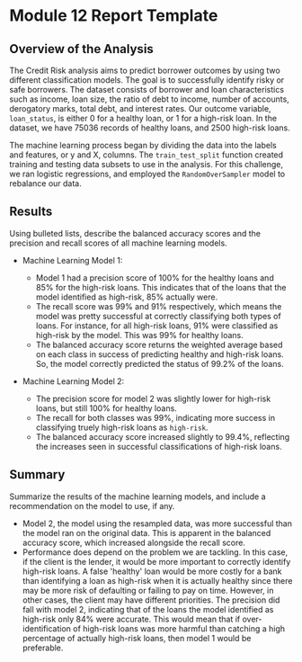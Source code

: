 # Module 12 Report Template

## Overview of the Analysis

The Credit Risk analysis aims to predict borrower outcomes by using two different classification models. The goal is to successfully identify risky or safe borrowers. The dataset consists of borrower and loan characteristics such as income, loan size, the ratio of debt to income, number of accounts, derogatory marks, total debt, and interest rates. Our outcome variable, `loan_status`, is either 0 for a healthy loan, or 1 for a high-risk loan. In the dataset, we have 75036 records of healthy loans, and 2500 high-risk loans. 

The machine learning process began by dividing the data into the labels and features, or y and X, columns. The `train_test_split` function created training and testing data subsets to use in the analysis. For this challenge, we ran logistic regressions, and employed the `RandomOverSampler` model to rebalance our data. 

## Results

Using bulleted lists, describe the balanced accuracy scores and the precision and recall scores of all machine learning models.

* Machine Learning Model 1:
  * Model 1 had a precision score of 100% for the healthy loans and 85% for the high-risk loans. This indicates that of the loans that the model identified as high-risk, 85% actually were. 
  * The recall score was 99% and 91% respectively, which means the model was pretty successful at correctly classifying both types of loans. For instance, for all high-risk loans, 91% were classified as high-risk by the model. This was 99% for healthy loans. 
  * The balanced accuracy score returns the weighted average based on each class in success of predicting healthy and high-risk loans. So, the model correctly predicted the status of 99.2% of the loans. 


* Machine Learning Model 2:
  * The precision score for model 2 was slightly lower for high-risk loans, but still 100% for healthy loans. 
  * The recall for both classes was 99%, indicating more success in classifying truely high-risk loans as `high-risk`. 
  * The balanced accuracy score increased slightly to 99.4%, reflecting the increases seen in successful classifications of high-risk loans. 

## Summary

Summarize the results of the machine learning models, and include a recommendation on the model to use, if any. 
* Model 2, the model using the resampled data, was more successful than the model ran on the original data. This is apparent in the balanced accuracy score, which increased alongside the recall score. 
* Performance does depend on the problem we are tackling. In this case, if the client is the lender, it would be more important to correctly identify high-risk loans. A false 'healthy' loan would be more costly for a bank than identifying a loan as high-risk when it is actually healthy since there may be more risk of defaulting or failing to pay on time. However, in other cases, the client may have different priorities. The precision did fall with model 2, indicating that of the loans the model identified as high-risk only 84% were accurate. This would mean that if over-identification of high-risk loans was more harmful than catching a high percentage of actually high-risk loans, then model 1 would be preferable.




